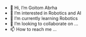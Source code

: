 - 👋 Hi, I’m Goitom Abrha
- 👀 I’m interested in Robotics and AI
- 🌱 I’m currently learning Robotics
- 💞️ I’m looking to collaborate on ...
- 📫 How to reach me ...

<!---
Go-Ab1/Go-Ab1 is a ✨ special ✨ repository because its `README.md` (this file) appears on your GitHub profile.
You can click the Preview link to take a look at your changes.
--->
